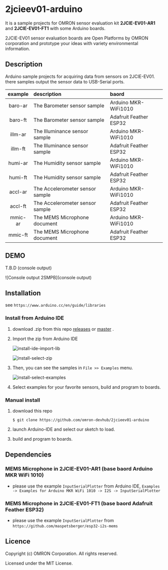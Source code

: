 # 2jcieev01-arduino
It is a sample projects for OMRON sensor evaluation kit **2JCIE-EV01-AR1** and
**2JCIE-EV01-FT1** with some Arduino boards.

2JCIE-EV01 sensor evaluation boards are Open Platforms by OMRON corporation and
prototype your ideas with variety environmental information.

## Description
Arduino sample projects for acquiring data from sensors on 2JCIE-EV01.
there samples output the sensor data to USB-Serial ports.

| example | description                     | baord |
|:-------:|:--------------------------------|:-----------------------|
| baro-ar | The Barometer sensor sample     | Arduino MKR-WiFi1010   |
| baro-ft | The Barometer sensor sample     | Adafruit Feather ESP32 |
| illm-ar | The Illuminance sensor sample   | Arduino MKR-WiFi1010   |
| illm-ft | The Illuminance sensor sample   | Adafruit Feather ESP32 |
| humi-ar | The Humidity sensor sample      | Arduino MKR-WiFi1010   |
| humi-ft | The Humidity sensor sample      | Adafruit Feather ESP32 |
| accl-ar | The Accelerometer sensor sample | Arduino MKR-WiFi1010   |
| accl-ft | The Accelerometer sensor sample | Adafruit Feather ESP32 |
| mmic-ar | The MEMS Microphone document    | Arduino MKR-WiFi1010   |
| mmic-ft | The MEMS Microphone document    | Adafruit Feather ESP32 |

## DEMO

T.B.D (console output)

![Console output 2SMPB](console output)

## Installation
see `https://www.arduino.cc/en/guide/libraries`

### Install from Arduino IDE
1. download .zip from this repo [releases](releases)
    or [master](archive/master.zip) .
2. Import the zip from Arduino IDE

    ![install-ide-import-lib](https://user-images.githubusercontent.com/48547675/55043017-9a34e980-5077-11e9-885d-03f9f82e3491.JPG)

    ![install-select-zip](https://user-images.githubusercontent.com/48547675/55043034-a7ea6f00-5077-11e9-99d5-26423fb652b5.JPG)

3. Then, you can see the samples in `File >> Examples` menu.

    ![install-select-examples](https://user-images.githubusercontent.com/48547675/55043028-a28d2480-5077-11e9-8365-6745cda417ff.JPG)

4. Select examples for your favorite sensors, build and program to boards.

### Manual install
1. download this repo

    ```shell
    $ git clone https://github.com/omron-devhub/2jcieev01-arduino
    ```

2. launch Arduino-IDE and select our sketch to load.
3. build and program to boards.


## Dependencies
### MEMS Microphone in 2JCIE-EV01-AR1 (base baord Arduino MKR WiFi 1010)
* please use the example `InputSerialPlotter` from Arduino IDE,
  `Examples -> Examples for Arduino MKR WiFi 1010 -> I2S -> InputSerialPlotter`

### MEMS Microphone in 2JCIE-EV01-FT1 (base baord Adafruit Feather ESP32)
* please use the example `InputSerialPlotter` from
  `https://github.com/maspetsberger/esp32-i2s-mems`


## Licence
Copyright (c) OMRON Corporation. All rights reserved.

Licensed under the MIT License.

